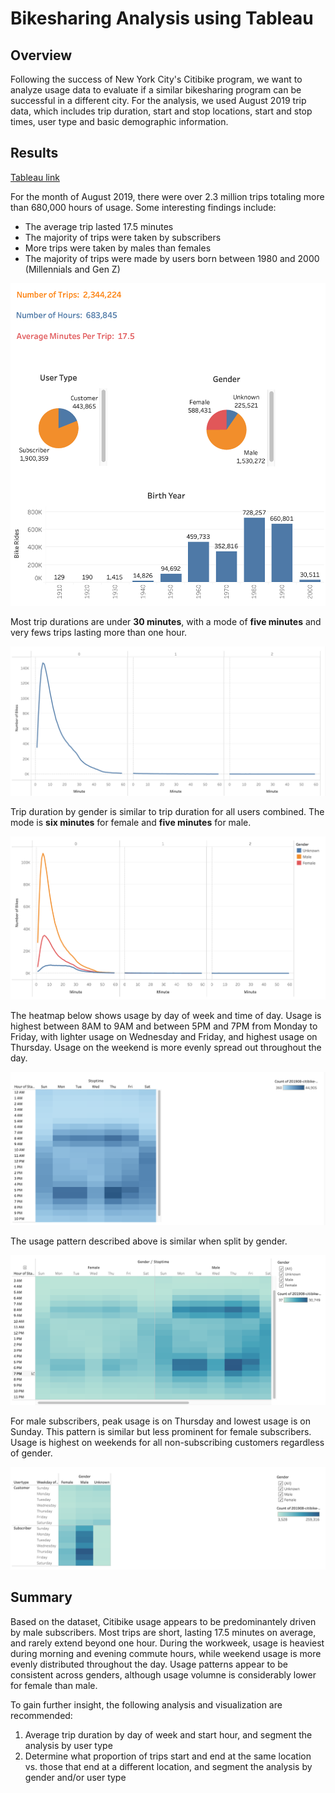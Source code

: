 # Bikesharing Analysis using Tableau

## Overview

Following the success of New York City's Citibike program, we want to analyze usage data to evaluate if a similar bikesharing program can be successful in a different city. For the analysis, we used August 2019 trip data, which includes trip duration, start and stop locations, start and stop times, user type and basic demographic information.

## Results

[Tableau link](https://public.tableau.com/app/profile/kristin.dong/viz/CitiBikeChallenge_16538573940130/NYCCitibike?publish=yes)

For the month of August 2019, there were over 2.3 million trips totaling more than 680,000 hours of usage. Some interesting findings include:
- The average trip lasted 17.5 minutes
- The majority of trips were taken by subscribers
- More trips were taken by males than females
- The majority of trips were made by users born between 1980 and 2000 (Millennials and Gen Z)

![Basic_Data](Basic_Data.png)

Most trip durations are under **30 minutes**, with a mode of **five minutes** and very fews trips lasting more than one hour.

![Checkout_Times_for_Users](Checkout_Times_for_Users.png)


Trip duration by gender is similar to trip duration for all users combined. The mode is **six minutes** for female and **five minutes** for male.

![Checkout_Times_by_Gender](Checkout_Times_by_Gender.png)


The heatmap below shows usage by day of week and time of day. Usage is highest between 8AM to 9AM and between 5PM and 7PM from Monday to Friday, with lighter usage on Wednesday and Friday, and highest usage on Thursday. Usage on the weekend is more evenly spread out throughout the day. 

![Trips_by_Workday](Trips_by_Workday.png)


The usage pattern described above is similar when split by gender.

![Trips_by_Gender](Trips_by_Gender.png)


For male subscribers, peak usage is on Thursday and lowest usage is on Sunday. This pattern is similar but less prominent for female subscribers. Usage is highest on weekends for all non-subscribing customers regardless of gender.

![Trips_by_User_Type](Trips_by_User_Type.png)



## Summary 

Based on the dataset, Citibike usage appears to be predominantely driven by male subscribers. Most trips are short, lasting 17.5 minutes on average, and rarely extend beyond one hour. During the workweek, usage is heaviest during morning and evening commute hours, while weekend usage is more evenly distributed throughout the day. Usage patterns appear to be consistent across genders, although usage volumne is considerably lower for female than male.

To gain further insight, the following analysis and visualization are recommended:
1. Average trip duration by day of week and start hour, and segment the analysis by user type
2. Determine what proportion of trips start and end at the same location vs. those that end at a different location, and segment the analysis by gender and/or user type
